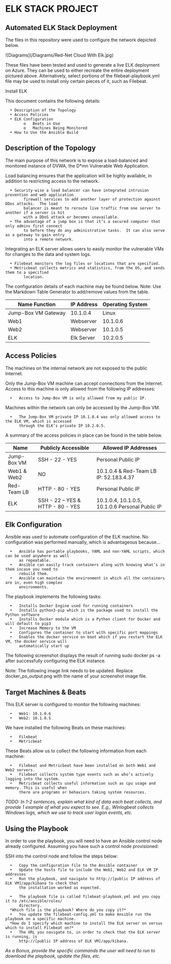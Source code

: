 # ELK STACK PROJECT
## Automated ELK Stack Deployment
The files in this repository were used to configure the network depicted below.

![Diagrams](/Diagrams/Red-Net Cloud With Elk.jpg)

These files have been tested and used to generate a live ELK deployment on Azure. They can be used to either recreate the entire deployment pictured above. Alternatively, select portions of the filebeat-playbook.yml file may be used to install only certain pieces of it, such as Filebeat.

Install ELK

This document contains the following details:

      •	Description of the Topology
      •	Access Policies
      •	ELK Configuration 
            o   Beats in Use
            o   Machines Being Monitored
      •	How to Use the Ansible Build

## Description of the Topology

The main purpose of this network is to expose a load-balanced and monitored instance of DVWA, the D*mn Vulnerable Web Application.

Load balancing ensures that the application will be highly available, in addition to restricting access to the network.

      •	Security-wise a load balancer can have integrated intrusion prevention and web application
            firewall services to add another layer of protection against DDos attacks.  The load
            balancer is meant to reroute live traffic from one server to another if a server is hit
            with a DDoS attack or becomes unavailable.
      •	The advantage of a jump box is that it’s a secured computer that only admins first connect
            to before they do any administrative tasks.  It can also serve as a gateway to gain entry
            into a remote network.
            
Integrating an ELK server allows users to easily monitor the vulnerable VMs for changes to the data and system logs.

      •	Filebeat monitors the log files or locations that are specified.
      •	Metricbeat collects metrics and statistics, from the OS, and sends them to a specified
            location.

The configuration details of each machine may be found below. Note: Use the Markdown Table Generator to add/remove values from the table.

Name	Function | IP Address | Operating System
-------------- | ---------- | ----------------
Jump-Box VM	Gateway | 10.1.0.4 | Linux
Web1 | Webserver | 10.1.0.6 | Linux
Web2 | Webserver | 10.1.0.5 | Linux
ELK | Elk Server | 10.2.0.5 | Linux

## Access Policies

The machines on the internal network are not exposed to the public Internet.

Only the Jump-Box VM machine can accept connections from the Internet. Access to this machine is only allowed from the following IP addresses:

      •   Access to Jump-Box VM is only allowed from my public IP.
      
Machines within the network can only be accessed by the Jump-Box VM.

      •   The Jump-Box VM private IP 10.1.0.4 was only allowed access to the ELK VM, which is accessed
          through the ELK’s private IP 10.2.0.5.
 
A summary of the access policies in place can be found in the table below.

Name | Publicly Accessible | Allowed IP Addresses
---- | ------------------- | --------------------
Jump-Box VM | SSH - 22 - YES | Personal Public IP
Web1 & Web2 | NO | 10.1.0.4 & Red-Team LB IP: 52.183.4.37
Red-Team LB | HTTP - 80 - YES | Personal Public IP
ELK | SSH - 22 – YES & HTTP - 80 - YES | 10.1.0.4, 10.1.0.5, 10.1.0.6 Personal Public IP

## Elk Configuration

Ansible was used to automate configuration of the ELK machine. No configuration was performed manually, which is advantageous because...

      •   Ansible has portable playbooks, YAML and non-YAML scripts, which can be used anywhere as well
          as repeatable.
      •   Ansible can easily track containers along with knowing what’s in them incase you need to
          rebuild them.
      •   Ansible can maintain the environment in which all the containers are in, even high complex
          environments.

The playbook implements the following tasks:

      •   Installs Docker Engine used for running containers
      •   Installs python3-pip which is the package used to install the Python software
      •   Installs Docker module which is a Python client for Docker and will default to pip3
      •   Increase Memory to the VM
      •   Configures the container to start with specific port mappings
      •   Enables the docker service on boot which if you restart the ELK VM, the docker service will
          automatically start up
          
The following screenshot displays the result of running sudo docker ps -a after successfully configuring the ELK instance.

Note: The following image link needs to be updated. Replace docker_ps_output.png with the name of your screenshot image file.
 
## Target Machines & Beats

This ELK server is configured to monitor the following machines:

      •   Web1: 10.1.0.6
      •   Web2: 10.1.0.5

We have installed the following Beats on these machines:

      •   Filebeat
      •   Metricbeat

These Beats allow us to collect the following information from each machine:

      •   Filebeat and Metricbeat have been installed on both Web1 and Web2 servers.
      •   Filebeat collects system type events such as who’s actively logging into the system.
      •   Metricbeat collects useful information such as cpu usage and memory. This is useful when
          there are programs or behaviors taking system resources.
          
*TODO: In 1-2 sentences, explain what kind of data each beat collects, and provide 1 example of what you expect to see. E.g., Winlogbeat collects Windows logs, which we use to track user logon events, etc.*

## Using the Playbook

In order to use the playbook, you will need to have an Ansible control node already configured. Assuming you have such a control node provisioned:

SSH into the control node and follow the steps below:

      •   Copy the configuration file to the Ansible container
      •   Update the hosts file to include the Web1, Web2 and ELK VM IP addresses
      •   Run the playbook, and navigate to http://[public IP address of ELK VM]/app/kibana to check that
          the installation worked as expected.
      
      •   The playbook file is called filebeat-playbook.yml and you copy it to /etc/ansible/roles/
          directory.
      *Which file is the playbook? Where do you copy it?*
      •   You update the filebeat-config.yml to make Ansible run the playbook on a specific machine.
      *How do I specify which machine to install the ELK server on versus which to install Filebeat on?*
      •   The URL you navigate to, in order to check that the ELK server is running, is
          http://[public IP address of ELK VM]/app/kibana.
      
*As a Bonus, provide the specific commands the user will need to run to download the playbook, update the files, etc.*
